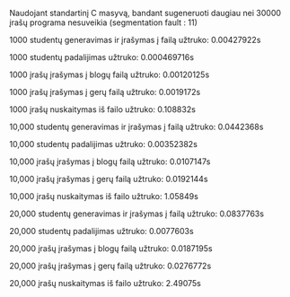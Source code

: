 Naudojant standartinį C masyvą, bandant sugeneruoti daugiau nei 30000 įrašų programa nesuveikia (segmentation fault : 11)

1000 studentų generavimas ir įrašymas į failą užtruko: 0.00427922s 

1000 studentų padalijimas užtruko: 0.000469716s 

1000 įrašų įrašymas į blogų failą užtruko: 0.00120125s 

1000 įrašų įrašymas į gerų failą užtruko:  0.0019172s 

1000 įrašų nuskaitymas iš failo užtruko:  0.108832s 


10,000 studentų generavimas ir įrašymas į failą užtruko: 0.0442368s 

10,000 studentų padalijimas užtruko: 0.00352382s 

10,000 įrašų įrašymas į blogų failą užtruko: 0.0107147s 

10,000 įrašų įrašymas į gerų failą užtruko:  0.0192144s 

10,000 įrašų nuskaitymas iš failo užtruko:  1.05849s 



20,000 studentų generavimas ir įrašymas į failą užtruko: 0.0837763s 

20,000 studentų padalijimas užtruko: 0.0077603s 

20,000 įrašų įrašymas į blogų failą užtruko: 0.0187195s 

20,000 įrašų įrašymas į gerų failą užtruko:  0.0276772s 

20,000 įrašų nuskaitymas iš failo užtruko:  2.49075s 
